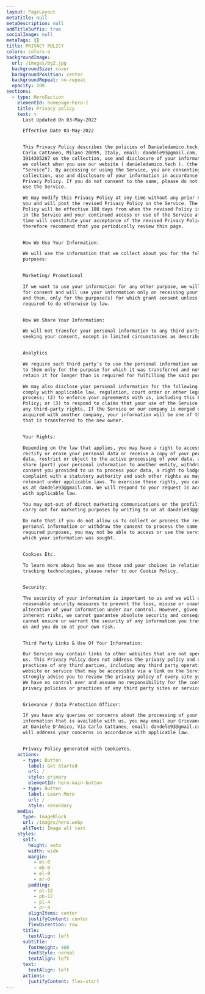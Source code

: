 ```yaml
---
layout: PageLayout
metaTitle: null
metaDescription: null
addTitleSuffix: true
socialImage: null
metaTags: []
title: PRIVACY POLICY
colors: colors-a
backgroundImage:
  url: /images/bg2.jpg
  backgroundSize: cover
  backgroundPosition: center
  backgroundRepeat: no-repeat
  opacity: 100
sections:
  - type: HeroSection
    elementId: homepage-hero-1
    title: Privacy policy
    text: >
      Last Updated On 03-May-2022

      Effective Date 03-May-2022


      This Privacy Policy describes the policies of Danieledamico.tech, Via
      Carlo Cattaneo, Milano 20099, Italy, email: dandele93@gmail.com, phone:
      3914305287 on the collection, use and disclosure of your information that
      we collect when you use our website ( danieledamico.tech ). (the
      “Service”). By accessing or using the Service, you are consenting to the
      collection, use and disclosure of your information in accordance with this
      Privacy Policy. If you do not consent to the same, please do not access or
      use the Service.

      We may modify this Privacy Policy at any time without any prior notice to
      you and will post the revised Privacy Policy on the Service. The revised
      Policy will be effective 180 days from when the revised Policy is posted
      in the Service and your continued access or use of the Service after such
      time will constitute your acceptance of the revised Privacy Policy. We
      therefore recommend that you periodically review this page.


      How We Use Your Information:

      We will use the information that we collect about you for the following
      purposes:


      Marketing/ Promotional

      If we want to use your information for any other purpose, we will ask you
      for consent and will use your information only on receiving your consent
      and then, only for the purpose(s) for which grant consent unless we are
      required to do otherwise by law.


      How We Share Your Information:

      We will not transfer your personal information to any third party without
      seeking your consent, except in limited circumstances as described below:


      Analytics

      We require such third party’s to use the personal information we transfer
      to them only for the purpose for which it was transferred and not to
      retain it for longer than is required for fulfilling the said purpose.

      We may also disclose your personal information for the following: (1) to
      comply with applicable law, regulation, court order or other legal
      process; (2) to enforce your agreements with us, including this Privacy
      Policy; or (3) to respond to claims that your use of the Service violates
      any third-party rights. If the Service or our company is merged or
      acquired with another company, your information will be one of the assets
      that is transferred to the new owner.


      Your Rights:

      Depending on the law that applies, you may have a right to access and
      rectify or erase your personal data or receive a copy of your personal
      data, restrict or object to the active processing of your data, ask us to
      share (port) your personal information to another entity, withdraw any
      consent you provided to us to process your data, a right to lodge a
      complaint with a statutory authority and such other rights as may be
      relevant under applicable laws. To exercise these rights, you can write to
      us at dandele93@gmail.com. We will respond to your request in accordance
      with applicable law.

      You may opt-out of direct marketing communications or the profiling we
      carry out for marketing purposes by writing to us at dandele93@gmail.com.

      Do note that if you do not allow us to collect or process the required
      personal information or withdraw the consent to process the same for the
      required purposes, you may not be able to access or use the services for
      which your information was sought.


      Cookies Etc.

      To learn more about how we use these and your choices in relation to these
      tracking technologies, please refer to our Cookie Policy.


      Security:

      The security of your information is important to us and we will use
      reasonable security measures to prevent the loss, misuse or unauthorized
      alteration of your information under our control. However, given the
      inherent risks, we cannot guarantee absolute security and consequently, we
      cannot ensure or warrant the security of any information you transmit to
      us and you do so at your own risk.


      Third Party Links & Use Of Your Information:

      Our Service may contain links to other websites that are not operated by
      us. This Privacy Policy does not address the privacy policy and other
      practices of any third parties, including any third party operating any
      website or service that may be accessible via a link on the Service. We
      strongly advise you to review the privacy policy of every site you visit.
      We have no control over and assume no responsibility for the content,
      privacy policies or practices of any third party sites or services.


      Grievance / Data Protection Officer:

      If you have any queries or concerns about the processing of your
      information that is available with us, you may email our Grievance Officer
      at Daniele D'Amico, Via Carlo Cattaneo, email: dandele93@gmail.com. We
      will address your concerns in accordance with applicable law.


      Privacy Policy generated with CookieYes.
    actions:
      - type: Button
        label: Get Started
        url: /
        style: primary
        elementId: hero-main-button
      - type: Button
        label: Learn More
        url: /
        style: secondary
    media:
      type: ImageBlock
      url: /images/hero.webp
      altText: Image alt text
    styles:
      self:
        height: auto
        width: wide
        margin:
          - mt-0
          - mb-0
          - ml-0
          - mr-0
        padding:
          - pt-12
          - pb-12
          - pl-4
          - pr-4
        alignItems: center
        justifyContent: center
        flexDirection: row
      title:
        textAlign: left
      subtitle:
        fontWeight: 400
        fontStyle: normal
        textAlign: left
      text:
        textAlign: left
      actions:
        justifyContent: flex-start
---
```

